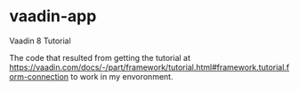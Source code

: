 # vaadin-app
Vaadin 8 Tutorial

The code that resulted from getting the tutorial at https://vaadin.com/docs/-/part/framework/tutorial.html#framework.tutorial.form-connection to work in my envoronment.

